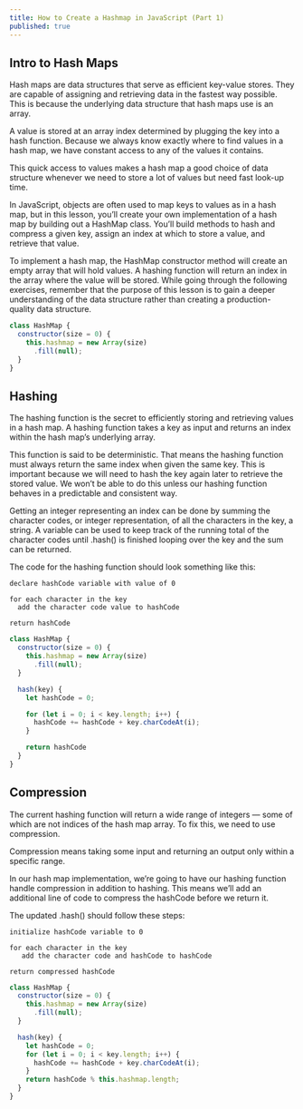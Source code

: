 ```yaml
---
title: How to Create a Hashmap in JavaScript (Part 1)
published: true
---
```


## Intro to Hash Maps

Hash maps are data structures that serve as efficient key-value stores. They are capable of assigning and retrieving data in the fastest way possible. This is because the underlying data structure that hash maps use is an array.

A value is stored at an array index determined by plugging the key into a hash function. Because we always know exactly where to find values in a hash map, we have constant access to any of the values it contains.

This quick access to values makes a hash map a good choice of data structure whenever we need to store a lot of values but need fast look-up time.

In JavaScript, objects are often used to map keys to values as in a hash map, but in this lesson, you’ll create your own implementation of a hash map by building out a HashMap class. You’ll build methods to hash and compress a given key, assign an index at which to store a value, and retrieve that value.

To implement a hash map, the HashMap constructor method will create an empty array that will hold values. A hashing function will return an index in the array where the value will be stored. While going through the following exercises, remember that the purpose of this lesson is to gain a deeper understanding of the data structure rather than creating a production-quality data structure.

```javascript
class HashMap {
  constructor(size = 0) {
    this.hashmap = new Array(size)
      .fill(null);
  }
}
```

## Hashing

The hashing function is the secret to efficiently storing and retrieving values in a hash map. A hashing function takes a key as input and returns an index within the hash map’s underlying array.

This function is said to be deterministic. That means the hashing function must always return the same index when given the same key. This is important because we will need to hash the key again later to retrieve the stored value. We won’t be able to do this unless our hashing function behaves in a predictable and consistent way.

Getting an integer representing an index can be done by summing the character codes, or integer representation, of all the characters in the key, a string. A variable can be used to keep track of the running total of the character codes until .hash() is finished looping over the key and the sum can be returned.

The code for the hashing function should look something like this:

```
declare hashCode variable with value of 0

for each character in the key
  add the character code value to hashCode

return hashCode
```

```javascript
class HashMap {
  constructor(size = 0) {
    this.hashmap = new Array(size)
      .fill(null);
  }

  hash(key) {
    let hashCode = 0;

    for (let i = 0; i < key.length; i++) {
      hashCode += hashCode + key.charCodeAt(i);
    }

    return hashCode
  }
}
```

## Compression
The current hashing function will return a wide range of integers — some of which are not indices of the hash map array. To fix this, we need to use compression.

Compression means taking some input and returning an output only within a specific range.

In our hash map implementation, we’re going to have our hashing function handle compression in addition to hashing. This means we’ll add an additional line of code to compress the hashCode before we return it.

The updated .hash() should follow these steps:

```
initialize hashCode variable to 0

for each character in the key
   add the character code and hashCode to hashCode

return compressed hashCode
```

```javascript
class HashMap {
  constructor(size = 0) {
    this.hashmap = new Array(size)
      .fill(null);
  }

  hash(key) {
    let hashCode = 0;
    for (let i = 0; i < key.length; i++) {
      hashCode += hashCode + key.charCodeAt(i);
    }
    return hashCode % this.hashmap.length;
  }
}
```








